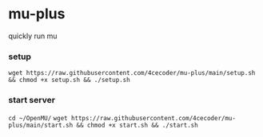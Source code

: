 # mu-plus
quickly run mu
 ### setup
 `wget https://raw.githubusercontent.com/4cecoder/mu-plus/main/setup.sh && chmod +x setup.sh && ./setup.sh`
### start server
`cd ~/OpenMU/`
`wget https://raw.githubusercontent.com/4cecoder/mu-plus/main/start.sh && chmod +x start.sh && ./start.sh`
